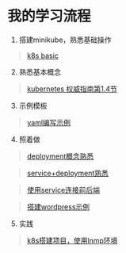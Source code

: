 # 我的学习流程

1. 搭建minikube，熟悉基础操作
> [k8s basic](https://k8smeetup.github.io/docs/tutorials/stateless-application/guestbook/)

2. 熟悉基本概念
> [kubernetes 权威指南第1.4节](https://book.douban.com/subject/26902153/)

3. 示例模板
> [yaml编写示例](https://github.com/SunnySmilez/k8s/tree/master/yaml)

4. 照着做

> [deployment概念熟悉](https://github.com/SunnySmilez/k8s/tree/master/deployment)

> [service+deployment熟悉](https://github.com/SunnySmilez/k8s/tree/master/guestbook)    

> [使用service连接前后端](https://github.com/SunnySmilez/k8s/tree/master/project)

> [搭建wordpress示例](https://github.com/SunnySmilez/k8s/tree/master/mysql-wordpress)

5. 实践
> [k8s搭建项目，使用lnmp环境](https://github.com/SunnySmilez/k8s/tree/master/lnmp)